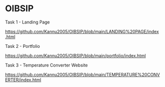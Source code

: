 # OIBSIP
Task 1 - Landing Page

https://github.com/Kannu2005/OIBSIP/blob/main/LANDING%20PAGE/index.html

Task 2 - Portfolio

https://github.com/Kannu2005/OIBSIP/blob/main/portfolio/index.html


Task 3 - Temperature Converter Website

https://github.com/Kannu2005/OIBSIP/blob/main/TEMPERATURE%20CONVERTER/index.html
